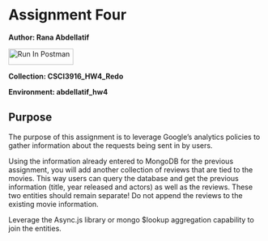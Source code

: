 # Assignment Four
**Author: Rana Abdellatif**

[<img src="https://run.pstmn.io/button.svg" alt="Run In Postman" style="width: 128px; height: 32px;">](https://god.gw.postman.com/run-collection/41313426-96ea2105-380e-4a8a-8a46-e015f608bc16?action=collection%2Ffork&source=rip_markdown&collection-url=entityId%3D41313426-96ea2105-380e-4a8a-8a46-e015f608bc16%26entityType%3Dcollection%26workspaceId%3D117894c0-5ee8-4657-84a7-a74aa363e899)

**Collection: CSCI3916_HW4_Redo**

**Environment: abdellatif_hw4**

## Purpose
The purpose of this assignment is to leverage Google’s analytics policies to gather information about the requests being sent in by users.

Using the information already entered to MongoDB for the previous assignment, you will add another collection of reviews that are tied to the movies. This way users can query the database and get the previous information (title, year released and actors) as well as the reviews. These two entities should remain separate! Do not append the reviews to the existing movie information.  

Leverage the Async.js library or mongo $lookup aggregation capability to join the entities.

